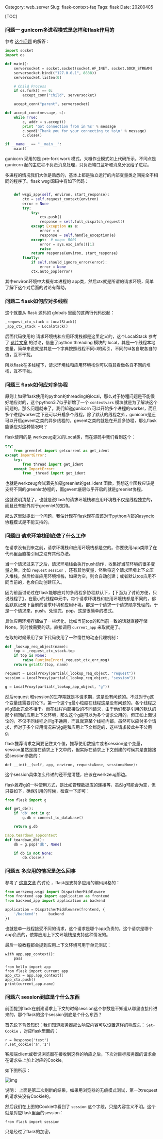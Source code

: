 Category: web_server
Slug: flask-context-faq
Tags: flask
Date: 20200405

[TOC]

### 问题一 gunicorn多进程模式是怎样和flask作用的

参考 [这个问题](https://stackoverflow.com/questions/670891/is-there-a-way-for-multiple-processes-to-share-a-listening-socket#) 的解答：

```python
import socket
import os

def main():
    serversocket = socket.socket(socket.AF_INET, socket.SOCK_STREAM)
    serversocket.bind(("127.0.0.1", 8888))
    serversocket.listen(0)

    # Child Process
    if os.fork() == 0:
        accept_conn("child", serversocket)

    accept_conn("parent", serversocket)

def accept_conn(message, s):
    while True:
        c, addr = s.accept()
        print 'Got connection from in %s' % message
        c.send('Thank you for your connecting to %s\n' % message)
        c.close()

if __name__ == "__main__":
    main()
```

gunicorn 采用的是 pre-fork work 模式，大概作业模式如上代码所示，不同点是 gunicorn 起的主进程不负责消息处理，只负责端口监听和消息分发给子进程。

多进程的情况我们大体是熟悉的，基本上都是独立运行的内部变量类之间完全不相同的程序了。flask wsgi源码中有如下代码：

```python

    def wsgi_app(self, environ, start_response):
        ctx = self.request_context(environ)
        error = None
        try:
            try:
                ctx.push()
                response = self.full_dispatch_request()
            except Exception as e:
                error = e
                response = self.handle_exception(e)
            except:  # noqa: B001
                error = sys.exc_info()[1]
                raise
            return response(environ, start_response)
        finally:
            if self.should_ignore_error(error):
                error = None
            ctx.auto_pop(error)
```

其中environ环境中大概有本进程的 app类，然后ctx就是所谓的请求环境，简单了解下这个对后面的讨论有帮助。



### 问题二 flask如何应对多线程

这个就要从 flask 源码的 globals 里面的这两行代码说起：

```python
_request_ctx_stack = LocalStack()
_app_ctx_stack = LocalStack()
```

后面代码使用的 请求环境栈和应用环境栈都是这里定义的，这个LocalStack 参考了 [这片文章](https://cizixs.com/2017/01/13/flask-insight-context/) 的讨论，借鉴了python threading 模块的 local，其是一个线程本地变量，简单来说就是其是一个字典按照线程不同id的索引，不同的id各自取各自的值，互不干扰。

所以flask在多线程下，请求环境栈和应用环境栈你可以将其看做各自不同的堆栈，互不干扰。

### 问题三 flask如何应对多协程

原则上如果flask使用的python的threading的local，那么对于协程问题是不能很好地应对的，这个python3.7似乎新增了一个 `contextvars` 模块就是为了解决这个问题的。那么问题就来了，我们知道gunicorn 可以开始多个进程的worker，而且多个进程worker之下还可以开启多个线程，除了默认的线程之外，gunicorn是还可以开启gevent之类的异步线程的。gevent之类的就是在开启多协程，那么flask能够应对这种情况吗？

flask使用的是 werkzeug定义的Local类，而在源码中我们看到这个：

```python
try:
    from greenlet import getcurrent as get_ident
except ImportError:
    try:
        from thread import get_ident
    except ImportError:
        from _thread import get_ident
```

也就是werkzeug会试着先加载greenlet的get_ident 函数，我想这个函数应该是支持不同的greenlet协程的，而gevent底层似乎开启的就是greenlet协程。

这就说明清楚了，也就是说flask的请求环境栈和应用环境栈不仅是线程独立的，而且还有额外对于greenlet的支持。

那么这里就提出一个问题，我估计现在flask现在应该对于python内部的asyncio协程模式是不能支持的。

### 问题四 请求环境栈到底做了什么工作

在请求没有到来之前，请求环境栈和应用环境栈都是空的。你要使用app类除了在代码里面直接引用之没有其他办法。

当一个请求过来了之后，请求环境栈会执行push动作，收集好当前环境的很多变量之后，比如 `request`  `session` ，还有其他变量，然后将这个请求环境上下文压入堆栈，然后检查应用环境堆栈，如果为空，则会自动创建；或者默认top应用不同当前的，也会自动创建压入。

因为前面讨论过在flask能够应对的多线程多协程默认下，【下面为了讨论方便，只说线程了】，在最小的线程单元中，每个请求环境栈和应用环境栈都是不同的，都会默默记录下当前的请求环境和应用环境，都是一个请求一个请求顺序处理的。于是一个请求来，push，处理完，pop。这是很简单的模式。

具体应用环境存储做了一些优化，比如当前top的和当前一致的话就直接存储None，到时候需要的话，直接调用 `current_app` 来取就是了。

在取的时候采用了如下代码使用了一种惰性的动态代理机制：

```python
def _lookup_req_object(name):
    top = _request_ctx_stack.top
    if top is None:
        raise RuntimeError(_request_ctx_err_msg)
    return getattr(top, name)

request = LocalProxy(partial(_lookup_req_object, "request"))
session = LocalProxy(partial(_lookup_req_object, "session"))

g = LocalProxy(partial(_lookup_app_object, "g"))
```

然后request 和session的生存期就是本请求期，这是没有问题的。不过对于g这个变量还需要讨论下。第一个这个g最小粒度在线程这是没有问题的，各个线程之间g彼此完全不相干。而在线程内部接受的不同请求，由于他们都是引用的默认的那个相同的应用上下文环境，那么这个g是可以为多个请求公用的。但正如上面讨论的，不仅不同线程之间g不通用，而且就算某个线程内部，虽然可以应付多个请求，但对于多个应用情况来说g是和应用上下文绑定的，这些请求彼此并不公用g。

flask推荐请求之间要记住某个值，推荐使用数据库或者session这个变量，session虽然是挂在请求上下文中的，但实际在请求上下文创建的时候其是直接接受session参数的：

```
def __init__(self, app, environ, request=None, session=None):
```

这个session具体怎么传递的还不是清楚，应该在werkzeug那边。

flask推荐g的一种使用方式，是比如管理数据库的连接等，虽然g可能会为空，但只要如下，确保引用的时候，检查一下即可：

```python
from flask import g

def get_db():
    if 'db' not in g:
        g.db = connect_to_database()

    return g.db

@app.teardown_appcontext
def teardown_db():
    db = g.pop('db', None)

    if db is not None:
        db.close()
```



### 问题五 多应用的情况是怎么回事

参考了 [这篇文章](https://cizixs.com/2017/01/13/flask-insight-context/) 的讨论 ，flask是支持多应用的编码风格的：

```python
from werkzeug.wsgi import DispatcherMiddleware
from frontend_app import application as frontend
from backend_app import application as backend

application = DispatcherMiddleware(frontend, {
    '/backend':     backend
})
```

也就是单一线程接受不同的请求，这个请求是哪个app负责的，这个请求是哪个app负责的，依靠应用上下文环境栈是支持这种情况的。



最后一般教程都会提到应用上下文环境可用于单元测试：

```
with app.app_context():
    pass
```

```
from hello import app
from flask import current_app
app_ctx = app.app_context()
app_ctx.push()
print(current_app.name)
```

### 问题六 session到底是个什么东西

前面提到flask在创建请求上下文的时候session这个参数是不知道从哪里直接传进来的，那个flask的这个session到底是个什么东西？

首先说下背景知识：我们知道服务器那么响应内容可以设置这样的响应头： `Set-Cookie` ，对应flask里面的：

```
r = Response('test')
r.set_cookie('a','1')
```

客服端client或者说浏览器在接收到这样的响应之后，下次对目标服务器的请求会在请求头上加上对应的Cookie。

如下图所示：

![img]({static}/images/python_third_party/session_and_cookie.png)

说明： 上面是第二次刷新的结果，如果用浏览器的无痕模式测试，第一次request的请求头没有Cookie的。

然后我们在上图的Cookie中看到了 `session` 这个字段，只是内容含义不明。这个就是对应flask里面的session：

```
from flask import session
```

只是经过了flask的加密。